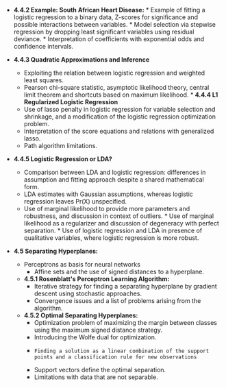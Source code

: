 *   **4.4.2 Example: South African Heart Disease:**
        *   Example of fitting a logistic regression to a binary data, Z-scores for significance and possible interactions between variables.
        *   Model selection via stepwise regression by dropping least significant variables using residual deviance.
        *   Interpretation of coefficients with exponential odds and confidence intervals.
   * **4.4.3 Quadratic Approximations and Inference**
        *   Exploiting the relation between logistic regression and weighted least squares.
        *   Pearson chi-square statistic, asymptotic likelihood theory, central limit theorem and shortcuts based on maximum likelihood.
    *  **4.4.4 L1 Regularized Logistic Regression**
       *   Use of lasso penalty in logistic regression for variable selection and shrinkage, and a modification of the logistic regression optimization problem.
        * Interpretation of the score equations and relations with generalized lasso.
        * Path algorithm limitations.
*   **4.4.5 Logistic Regression or LDA?**
    *   Comparison between LDA and logistic regression: differences in assumption and fitting approach despite a shared mathematical form.
    *    LDA estimates with Gaussian assumptions, whereas logistic regression leaves Pr(X) unspecified.
    *    Use of marginal likelihood to provide more parameters and robustness, and discussion in context of outliers.
        *   Use of marginal likelihood as a regularizer and discussion of degeneracy with perfect separation.
        * Use of logistic regression and LDA in presence of qualitative variables, where logistic regression is more robust.

*  **4.5 Separating Hyperplanes:**
    *   Perceptrons as basis for neural networks
        *   Affine sets and the use of signed distances to a hyperplane.
    * **4.5.1 Rosenblatt's Perceptron Learning Algorithm:**
        *   Iterative strategy for finding a separating hyperplane by gradient descent using stochastic approaches.
        *   Convergence issues and a list of problems arising from the algorithm.
    *   **4.5.2 Optimal Separating Hyperplanes:**
        *   Optimization problem of maximizing the margin between classes using the maximum signed distance strategy.
        *    Introducing the Wolfe dual for optimization.
        *     Finding a solution as a linear combination of the support points and a classification rule for new observations
         * Support vectors define the optimal separation.
        *   Limitations with data that are not separable.

